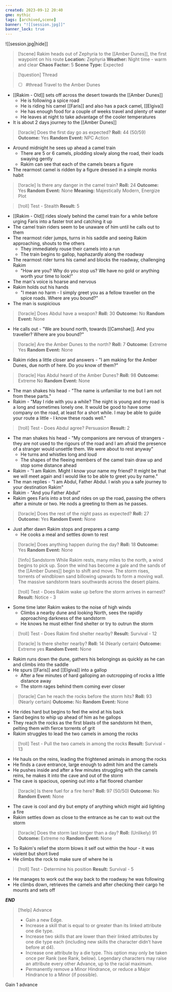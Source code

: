 ```yaml
---
created: 2023-09-12 20:40
gme: mythic
tags: [archived,scene]
banner: "![[session.jpg]]"
banner_lock: true
---
```

![[session.jpg|hide]]
> [!scene] Rakim heads out of Zephyria to the [[Amber Dunes]], the first waypoint on his route
> **Location:** Zephyria 
> **Weather:** Night time - warm and clear
> **Chaos Factor:** 5
> **Scene Type:** Expected 

> [!question] Thread
> - [ ] #thread  Travel to the Amber Dunes

- [[Rakim - Old]] sets off across the desert towards the [[Amber Dunes]]
	- He is following a spice road
	- He is riding his camel [[Faris]] and also has a pack camel, [[Elgiva]]
	- He has enough food for a couple of weeks travel and plenty of water
	- He leaves at night to take advantage of the cooler temperatures
- It is about 2 days journey to the [[Amber Dunes]]

> [!oracle] Does the first day go as expected?
> **Roll:** 44 (50/59)
> **Outcome:** Yes
> **Random Event:** NPC Action

- Around midnight he sees up ahead a camel train
	- There are 5 or 6 camels, plodding slowly along the road, their loads swaying gently
	- Rakim can see that each of the camels bears a figure
- The rearmost camel is ridden by a figure dressed in a simple monks habit

> [!oracle] Is there any danger in the camel train?
> **Roll:** 24
> **Outcome:** Yes 
> **Random Event:** None
> **Meaning:** Majestically Modern, Energize Plot

> [!roll] Test - Stealth
> **Result:** 5

- [[Rakim - Old]] rides slowly behind the camel train for a while before urging Faris into a faster trot and catching it up
- The camel train riders seem to be unaware of him until he calls out to them
- The rearmost rider jumps, turns in his saddle and seeing Rakim approaching, shouts to the others
	- They immediately rouse their camels into a run
	- The train begins to gallop, haphazardly along the roadway
- The rearmost rider turns his camel and blocks the roadway, challenging Rakim
	- "How are you? Why do you stop us? We have no gold or anything worth your time to look!"
- The man's voice is hoarse and nervous
- Rakim holds out his hands
	- "I mean no harm - I simply greet you as a fellow traveller on the spice roads. Where are you bound?"
- The man is suspicious

> [!oracle] Does Abdul have a weapon?
> **Roll:** 30
> **Outcome:** No 
> **Random Event:** None

- He calls out - "We are bound north, towards [[Camshae]]. And you traveller? Where are you bound?"

> [!oracle] Are the Amber Dunes to the north?
> **Roll:** 7
> **Outcome:** Extreme Yes 
> **Random Event:** None

- Rakim rides a little closer and answers - "I am making for the Amber Dunes, due north of here. Do you know of them?"

> [!oracle] Has Abdul heard of the Amber Dunes?
> **Roll:** 98
> **Outcome:** Extreme No 
> **Random Event:** None

- The man shakes his head - "The name is unfamiliar to me but I am not from these parts."
- Rakim - "May I ride with you a while? The night is young and my road is a long and sometimes lonely one. It would be good to have some company on the road, at least for a short while. I may be able to guide your route a little - I know these roads well."

> [!roll] Test - Does Abdul agree? Persuasion
> **Result:** 2

- The man shakes his head - "My companions are nervous of strangers - they are not used to the rigours of the road and I am afraid the presence of a stranger would unsettle them. We were about to rest anyway"
	- He turns and whistles long and loud
	- The shapes of the fleeing members of the camel train draw up and stop some distance ahead
- Rakim - "I am Rakim. Might I know your name my friend? It might be that we will meet again and I would like to be able to greet you by name."
- The man replies - "I am Abdul, Father Abdul. I wish you a safe journey to your destination Rakim"
- Rakim - "And you Father Abdul"
- Rakim gees Faris into a trot and rides on up the road, passing the others after a minute or two. He nods a greeting to them as he passes.

> [!oracle] Does the rest of the night pass as expected?
> **Roll:** 27
> **Outcome:** Yes 
> **Random Event:** None

- Just after dawn Rakim stops and prepares a camp
	- He cooks a meal and settles down to rest

> [!oracle] Does anything happen during the day?
> **Roll:** 18
> **Outcome:** Yes 
> **Random Event:** None

> [!info] Sandstorm
> While Rakim rests, many miles to the north, a wind begins to pick up. Soon the wind has become a gale and the sands of the [[Amber Dunes]] begin to shift and move. The storm rises, torrents of windblown sand billowing upwards to form a moving wall. The massive sandstorm tears southwards across the desert plains.

> [!roll] Test - Does Rakim wake up before the storm arrives in earnest?
> **Result:** Notice - 3

- Some time later Rakim wakes to the noise of high winds
	- Climbs a nearby dune and looking North, sees the rapidly approaching darkness of the sandstorm
	- He knows he must either find shelter or try to outrun the storm

> [!roll] Test - Does Rakim find shelter nearby?
> **Result:** Survival - 12

> [!oracle] Is there shelter nearby?
> **Roll:** 14 (Nearly certain)
> **Outcome:** Extreme yes
> **Random Event:** None

- Rakim runs down the dune, gathers his belongings as quickly as he can and climbs into the saddle
- He spurs [[Faris]] and [[Elgiva]] into a gallop
	- After a few minutes of hard galloping an outcropping of rocks a little distance away
	- The storm rages behind them coming ever closer

> [!oracle] Can he reach the rocks before the storm hits?
> **Roll:** 93 (Nearly certain)
> **Outcome:** No
> **Random Event:** None

- He rides hard but begins to feel the wind at his back
- Sand begins to whip up ahead of him as he gallops
- They reach the rocks as the first blasts of the sandstorm hit them, pelting them with fierce torrents of grit
- Rakim struggles to lead the two camels in among the rocks

> [!roll] Test - Pull the two camels in among the rocks
> **Result:** Survival - 13

- He hauls on the reins, leading the frightened animals in among the rocks
- He finds a cave entrance, large enough to admit him and the camels
- He pushes inside and after a few minutes struggling with the camels reins, he makes it into the cave and out of the storm
- The cave is spacious, opening out into a flat floored chamber

> [!oracle] Is there fuel for a fire here?
> **Roll:** 97 (50/50)
> **Outcome:** No
> **Random Event:** None

- The cave is cool and dry but empty of anything which might aid lighting a fire
- Rakim settles down as close to the entrance as he can to wait out the storm

> [!oracle] Does the storm last longer than a day?
> **Roll:** (Unlikely) 91
> **Outcome:** Extreme no
> **Random Event:** None

- To Rakim's relief the storm blows it self out within the hour - it was violent but short lived
- He climbs the rock to make sure of where he is

> [!roll] Test - Determine his position
> **Result:** Survival - 5

- He manages to work out the way back to the roadway he was following 
- He climbs down, retrieves the camels and after checking their cargo he mounts and sets off

***END***
> [!help] Advance
> - Gain a new Edge.
> - Increase a skill that is equal to or greater  than its linked attribute one die type.
> - Increase two skills that are lower than  their linked attributes by one die type each  (including new skills the character didn’t  have before at d4).
> - Increase one attribute by a die type. This option may only be taken once per Rank  (see Rank, below). Legendary characters  may raise an attribute every other Advance,  up to the racial maximum.
> - Permanently remove a Minor Hindrance,  or reduce a Major Hindrance to a Minor (if  possible).

Gain 1 advance